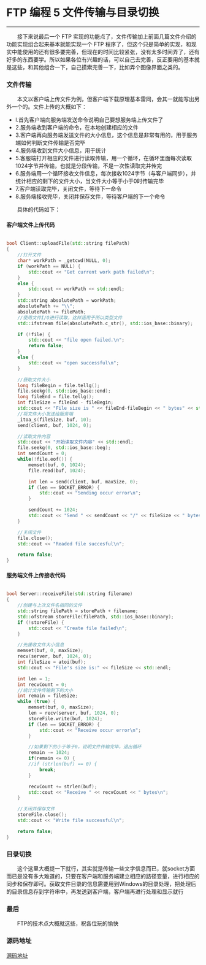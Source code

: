 # FTP 编程 5 文件传输与目录切换
***
&ensp;&ensp;&ensp;&ensp;接下来说最后一个 FTP 实现的功能点了，文件传输加上前面几篇文件介绍的功能实现组合起来基本就能实现一个 FTP 程序了，但这个只是简单的实现，和现实中能使用的还有很多要完善，但现在的时间比较紧张，没有太多时间弄了，还有好多的东西要学。所以如果各位有兴趣的话，可以自己去完善，反正要用的基本就是这些，和其他组合一下，自己摸索完善一下，比如弄个图像界面之类的。

### 文件传输
&ensp;&ensp;&ensp;&ensp;本文以客户端上传文件为例，但客户端下载原理基本雷同，会其一就能写出另外一个的。文件上传的大概如下：

- l.首先客户端向服务端发送命令说明自己要想服务端上传文件了
- 2.服务端收到客户端的命令，在本地创建相应的文件
- 3.客户端再向服务端发送文件的大小信息，这个信息是非常有用的，用于服务端如何判断文件传输是否完毕 
- 4.服务端收到文件大小信息，用于统计
- 5.客服端打开相应的文件进行读取传输，用一个循环，在循环里面每次读取1024字节并传输，也就是分段传输，不是一次性读取完并传完
- 6.服务端用一个循环接收文件信息，每次接收1024字节（与客户端同步），并统计相应的剩下的文件大小，当文件大小等于小于0时传输完毕
- 7.客户端读取完毕，关闭文件，等待下一命令
- 8.服务端接收完毕，关闭并保存文件，等待客户端的下一个命令

&ensp;&ensp;&ensp;&ensp;具体的代码如下：

#### 客户端文件上传代码
```c++

bool Client::uploadFile(std::string filePath)
{
    //打开文件
    char* workPath = _getcwd(NULL, 0);
    if (workPath == NULL) {
        std::cout << "Get current work path failed\n";
    }
    else {
        std::cout << workPath << std::endl;
    }
    std::string absolutePath = workPath;
    absolutePath += "\\";
    absolutePath += filePath;
    //使用文件I/O进行读取，这样适用于所以类型文件
    std::ifstream file(absolutePath.c_str(), std::ios_base::binary);

    if (!file) {
        std::cout << "file open failed.\n";
        return false;
    }
    else {
        std::cout << "open successful\n";
    }

    //获取文件大小
    long fileBegin = file.tellg();
    file.seekg(0, std::ios_base::end);
    long fileEnd = file.tellg();
    int fileSize = fileEnd - fileBegin;
    std::cout << "File size is " << fileEnd-fileBegin << " bytes" << std::endl;
    //将文件大小发送给服务端
    _itoa_s(fileSize, buf, 10);
    send(client, buf, 1024, 0);

    //读取文件内容
    std::cout << "开始读取文件内容" << std::endl;
    file.seekg(0, std::ios_base::beg);
    int sendCount = 0;
    while(!file.eof()) {
        memset(buf, 0, 1024);
        file.read(buf, 1024);

        int len = send(client, buf, maxSize, 0);
        if (len == SOCKET_ERROR) {
            std::cout << "Sending occur error\n";
        }

        sendCount += 1024;
        std::cout << "Send " << sendCount << "/" << fileSize << " bytes\n";
    }

    //关闭文件
    file.close();
    std::cout << "Readed file succesful\n";

    return false;
}
```

#### 服务端文件上传接收代码
```c++

bool Server::receiveFile(std::string filename)
{
    //创建与上次文件名相同的文件
    std::string filePath = storePath + filename;
    std::ofstream storeFile(filePath, std::ios_base::binary);
    if (!storeFile) {
        std::cout << "Create file failed\n";
    }

    //先接收文件大小信息
    memset(buf, 0, maxSize);
    recv(server, buf, 1024, 0);
    int fileSize = atoi(buf);
    std::cout << "File's size is:" << fileSize << std::endl;

    int len = 1;
    int recvCount = 0;
    //统计文件传输剩下的大小
    int remain = fileSize;
    while (true) {
        memset(buf, 0, maxSize);
        len = recv(server, buf, 1024, 0);
        storeFile.write(buf, 1024);
        if (len == SOCKET_ERROR) {
            std::cout << "Receive occur error\n";
        }

        //如果剩下的小于等于0，说明文件传输完毕，退出循环
        remain -= 1024;
        if(remain <= 0) {
        //if (strlen(buf) == 0) {
            break;
        }

        recvCount += strlen(buf);
        std::cout << "Receive " << recvCount << " bytes\n";
    }

    //关闭并保存文件
    storeFile.close();
    std::cout << "Write file successful\n";

    return false;
}
```

### 目录切换
&ensp;&ensp;&ensp;&ensp;这个这里大概提一下就行，其实就是传输一些文字信息而已，就socket方面而已是没有多大难道的，只要在客户端和服务端建立相应的路径变量，进行相应的同步和保存即可。获取文件目录的信息需要用到Windows的目录处理，把处理后的目录信息存到字符串中，再发送到客户端，客户端再进行处理和显示就行

### 最后
&ensp;&ensp;&ensp;&ensp;FTP的技术点大概就这些，祝各位玩的愉快

### 源码地址
[源码地址](https://github.com/lw1243925457/FTP)
